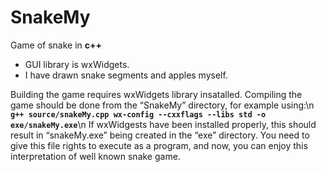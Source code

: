 # SnakeMy
Game of snake in **c++**

* GUI library is wxWidgets.
* I have drawn snake segments and apples myself.


Building the game requires wxWidgets library insatalled. Compiling the game should be done from the “SnakeMy” directory, for example using:\n
**`g++ source/snakeMy.cpp wx-config --cxxflags --libs std -o exe/snakeMy.exe`**\n
If wxWidgests have been installed properly, this should result in “snakeMy.exe” being created in the  “exe” directory. You need to give this file rights to execute as a program, and now, you can enjoy this interpretation of well known snake game.  
